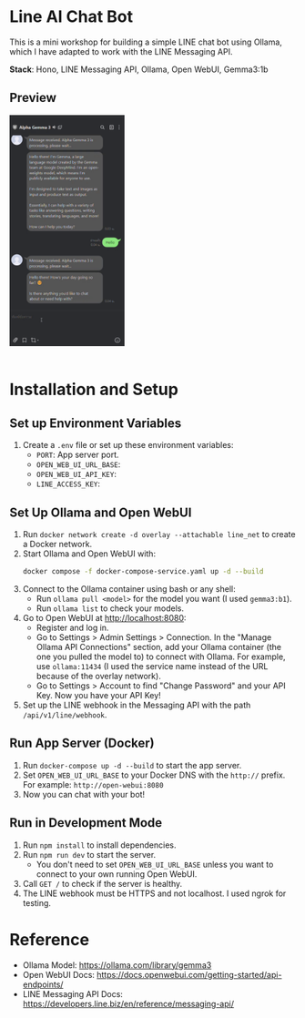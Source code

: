 # Line AI Chat Bot
This is a mini workshop for building a simple LINE chat bot using Ollama, which I have adapted to work with the LINE Messaging API.

**Stack**: Hono, LINE Messaging API, Ollama, Open WebUI, Gemma3:1b

## Preview
<div align="left">
   <img src="demo/01.gif" width="40%">
</div><br>


# Installation and Setup

## Set up Environment Variables

1. Create a `.env` file or set up these environment variables:
    - `PORT`: App server port.
    - `OPEN_WEB_UI_URL_BASE`:
    - `OPEN_WEB_UI_API_KEY`:
    - `LINE_ACCESS_KEY`:

## Set Up Ollama and Open WebUI

1. Run `docker network create -d overlay --attachable line_net` to create a Docker network.
2. Start Ollama and Open WebUI with:
    ```sh
    docker compose -f docker-compose-service.yaml up -d --build
    ```
3. Connect to the Ollama container using bash or any shell:
    - Run `ollama pull <model>` for the model you want (I used `gemma3:b1`).
    - Run `ollama list` to check your models.
4. Go to Open WebUI at [http://localhost:8080](http://localhost:8080):
    - Register and log in.
    - Go to Settings > Admin Settings > Connection. In the "Manage Ollama API Connections" section, add your Ollama container (the one you pulled the model to) to connect with Ollama. For example, use `ollama:11434` (I used the service name instead of the URL because of the overlay network).
    - Go to Settings > Account to find "Change Password" and your API Key. Now you have your API Key!
5. Set up the LINE webhook in the Messaging API with the path `/api/v1/line/webhook`.

## Run App Server (Docker)

1. Run `docker-compose up -d --build` to start the app server.
2. Set `OPEN_WEB_UI_URL_BASE` to your Docker DNS with the `http://` prefix. For example: `http://open-webui:8080`
3. Now you can chat with your bot!

## Run in Development Mode

1. Run `npm install` to install dependencies.
2. Run `npm run dev` to start the server.
    - You don't need to set `OPEN_WEB_UI_URL_BASE` unless you want to connect to your own running Open WebUI.
3. Call `GET /` to check if the server is healthy.
4. The LINE webhook must be HTTPS and not localhost. I used ngrok for testing.

# Reference

- Ollama Model: https://ollama.com/library/gemma3
- Open WebUI Docs: https://docs.openwebui.com/getting-started/api-endpoints/
- LINE Messaging API Docs: https://developers.line.biz/en/reference/messaging-api/
